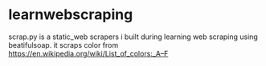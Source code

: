 # learnwebscraping
scrap.py is a static_web scrapers i built during learning web scraping using beatifulsoap.
it scraps color from https://en.wikipedia.org/wiki/List_of_colors:_A–F
